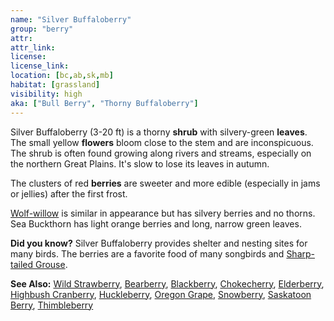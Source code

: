```yaml
---
name: "Silver Buffaloberry"
group: "berry"
attr:
attr_link:
license:
license_link:
location: [bc,ab,sk,mb]
habitat: [grassland]
visibility: high
aka: ["Bull Berry", "Thorny Buffaloberry"]
---
```

Silver Buffaloberry (3-20 ft) is a thorny **shrub** with silvery-green **leaves**. The small yellow **flowers** bloom close to the stem and are inconspicuous. The shrub is often found growing along rivers and streams, especially on the northern Great Plains. It's slow to lose its leaves in autumn.

The clusters of red **berries** are sweeter and more edible (especially in jams or jellies) after the first frost.

[Wolf-willow](/trees/wolfwil) is similar in appearance but has silvery berries and no thorns. Sea Buckthorn has light orange berries and long, narrow green leaves.

**Did you know?** Silver Buffaloberry provides shelter and nesting sites for many birds. The berries are a favorite food of many songbirds and [Sharp-tailed Grouse](/birds/shtgrouse).

<!-- generated, do not edit -->
**See Also:**
[Wild Strawberry](/plants/wildstraw),
[Bearberry](/trees/bear),
[Blackberry](/trees/black),
[Chokecherry](/trees/choke),
[Elderberry](/trees/elder),
[Highbush Cranberry](/trees/hicran),
[Huckleberry](/trees/huck),
[Oregon Grape](/trees/orgrape),
[Snowberry](/trees/snow),
[Saskatoon Berry](/trees/stoon),
[Thimbleberry](/trees/thimble)
